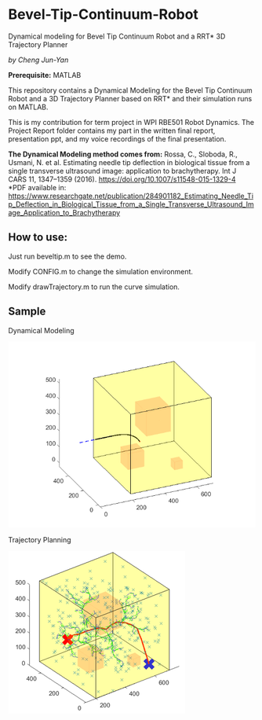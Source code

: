 # Bevel-Tip-Continuum-Robot
Dynamical modeling for Bevel Tip Continuum Robot and a RRT* 3D Trajectory Planner

*by Cheng Jun-Yan*

**Prerequisite:** MATLAB

This repository contains a Dynamical Modeling for the Bevel Tip Continuum Robot and a 3D Trajectory Planner based on RRT* and their simulation runs on MATLAB. 

This is my contribution for term project in WPI RBE501 Robot Dynamics. The Project Report folder contains my part in the written final report, presentation ppt, and my voice recordings of the final presentation.

**The Dynamical Modeling method comes from:** 
Rossa, C., Sloboda, R., Usmani, N. et al. Estimating needle tip deflection in biological tissue from a single transverse ultrasound image: application to brachytherapy. Int J CARS 11, 1347–1359 (2016). https://doi.org/10.1007/s11548-015-1329-4
*PDF available in: https://www.researchgate.net/publication/284901182_Estimating_Needle_Tip_Deflection_in_Biological_Tissue_from_a_Single_Transverse_Ultrasound_Image_Application_to_Brachytherapy

## How to use:

Just run beveltip.m to see the demo.

Modify CONFIG.m to change the simulation environment.

Modify drawTrajectory.m to run the curve simulation.

## Sample

Dynamical Modeling

![image](https://github.com/chengjunyan1/Bevel-Tip-Continuum-Robot/raw/master/DM.png)

Trajectory Planning

![image](https://github.com/chengjunyan1/Bevel-Tip-Continuum-Robot/raw/master/RRT.png)
